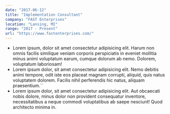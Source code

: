 ```yaml
---
date: "2017-06-12"
title: "Implementation Consultant"
company: "FAST Enterprises"
location: "Lansing, MI"
range: "2017 - Present"
url: "https://www.fastenterprises.com/"
---
```


- Lorem ipsum, dolor sit amet consectetur adipisicing elit. Harum non omnis facilis similique veniam corporis perspiciatis in eveniet mollitia minus animi voluptatum earum, cumque dolorum ab nemo. Dolorem, voluptatum laboriosam!
- Lorem ipsum dolor, sit amet consectetur adipisicing elit. Nemo debitis animi tempore, odit iste eos placeat magnam corrupti, aliquid, quis natus voluptatem dolorem. Facilis nihil perferendis hic natus, aliquam praesentium.``
- Lorem ipsum dolor, sit amet consectetur adipisicing elit. Aut obcaecati nobis dolore, minus dolor non provident consequatur inventore, necessitatibus a neque commodi voluptatibus ab saepe nesciunt! Quod architecto minima in.
